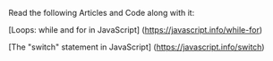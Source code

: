 Read the following Articles and Code along with it:

[Loops: while and for in JavaScript]
(https://javascript.info/while-for)

[The "switch" statement in JavaScript]
(https://javascript.info/switch)
